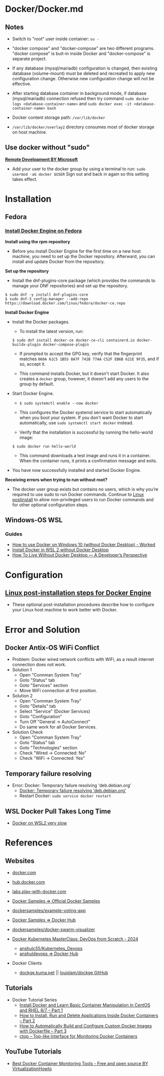 # Docker/Docker.md

## Notes

* Switch to "root" user inside container: `su -`

* "docker compose" and "docker-compose" are two different programs. "docker compose" is buit-in inside Docker and "docker-compose" is separate project.

* If any database (mysql/mariadb) configuration is changed, then existing database (volume-mount) must be deleted and recreated to apply new configuration change. Otherwise new configuration change will not be effective.

* After starting database container in background mode, if database (mysql/mariadb) connection refused then try command `sudo docker logs <database-container-name>` and `sudo docker exec -it <database-container-name> bash`

* Docker content storage path: `/var/lib/docker`

* `/var/lib/docker/overlay2` directory consumes most of docker storage on host machine.

## Use docker without "sudo"
  
**[Remote Development BY Microsoft](https://marketplace.visualstudio.com/items?itemName=ms-vscode-remote.vscode-remote-extensionpack)**

* Add your user to the docker group by using a terminal to run: `sudo usermod -aG docker $USER` Sign out and back in again so this setting takes effect.

# Installation

## Fedora

### [Install Docker Engine on Fedora](https://docs.docker.com/engine/install/fedora/)

**Install using the rpm repository**

* Before you install Docker Engine for the first time on a new host machine, you need to set up the Docker repository. Afterward, you can install and update Docker from the repository.

**Set up the repository**
  
* Install the dnf-plugins-core package (which provides the commands to manage your DNF repositories) and set up the repository.
```
$ sudo dnf -y install dnf-plugins-core
$ sudo dnf-3 config-manager --add-repo https://download.docker.com/linux/fedora/docker-ce.repo
```

**Install Docker Engine**

* Install the Docker packages.

  * To install the latest version, run:
  ```
  $ sudo dnf install docker-ce docker-ce-cli containerd.io docker-buildx-plugin docker-compose-plugin
  ```
  
  * If prompted to accept the GPG key, verify that the fingerprint matches `060A 61C5 1B55 8A7F 742B 77AA C52F EB6B 621E 9F35`, and if so, accept it.

  * This command installs Docker, but it doesn't start Docker. It also creates a `docker` group, however, it doesn't add any users to the group by default.

* Start Docker Engine.

  * `$ sudo systemctl enable --now docker`

  * This configures the Docker systemd service to start automatically when you boot your system. If you don't want Docker to start automatically, use `sudo systemctl start docker` instead.

  * Verify that the installation is successful by running the hello-world image:
  ```
  $ sudo docker run hello-world
  ```

  * This command downloads a test image and runs it in a container. When the container runs, it prints a confirmation message and exits.

* You have now successfully installed and started Docker Engine.

**Receiving errors when trying to run without root?**

* The docker user group exists but contains no users, which is why you’re required to use sudo to run Docker commands. Continue to [Linux postinstall](https://docs.docker.com/engine/install/linux-postinstall/) to allow non-privileged users to run Docker commands and for other optional configuration steps.

## Windows-OS WSL

### Guides
* [How to use Docker on Windows 10 (without Docker Desktop) - Worked](https://medium.com/@pawelmarcinkiewicz/how-to-use-docker-on-windows-10-without-docker-desktop-548b39738268)
* [Install Docker in WSL 2 without Docker Desktop](https://nickjanetakis.com/blog/install-docker-in-wsl-2-without-docker-desktop)
* [How To Live Without Docker Desktop — A Developer’s Perspective](https://www.objectivity.co.uk/blog/how-to-live-without-docker-desktop-developers-perspective/)

# Configuration

## [Linux post-installation steps for Docker Engine](https://docs.docker.com/engine/install/linux-postinstall/)

* These optional post-installation procedures describe how to configure your Linux host machine to work better with Docker.

# Error and Solution

## Docker Antix-OS WiFi Conflict

* Problem: Docker wired network conflicts with WiFi, as a result internet connection does not work.
* Solution 1
  * Open "Connman System Tray"
  * Goto "Status" tab
  * Goto "Services" section
  * Move WiFi connection at first position.
* Solution 2
  * Open "Connman System Tray"
  * Goto "Details" tab
  * Select "Service" (Docker Services)
  * Goto "Configuration"
  * Turn Off "General -> AutoConnect"
  * Do same work for all Docker Services.
* Solution Check
  * Open "Connman System Tray"
  * Goto "Status" tab
  * Goto "Technologies" section
  * Check "Wired -> Connected: No"
  * Check "WiFi -> Connected: Yes"

## Temporary failure resolving

* Error: Docker: Temporary failure resolving 'deb.debian.org'
  * [Docker: Temporary failure resolving 'deb.debian.org'](https://stackoverflow.com/questions/61567404/docker-temporary-failure-resolving-deb-debian-org)
  * Restart Docker: `sudo service docker restart`

## WSL Docker Pull Takes Long Time

* [Docker on WSL2 very slow](https://stackoverflow.com/questions/62154016/docker-on-wsl2-very-slow)

# References

## Websites

* [docker.com](https://www.docker.com/)
* [hub.docker.com](https://hub.docker.com/)

* [labs.play-with-docker.com](https://labs.play-with-docker.com/)
* [Docker Samples => Official Docker Samples](https://github.com/dockersamples)
* [dockersamples/example-voting-app](https://github.com/dockersamples/example-voting-app)
* [Docker Samples => Docker Hub](https://hub.docker.com/u/dockersamples)
* [dockersamples/docker-swarm-visualizer](https://github.com/dockersamples/docker-swarm-visualizer)

* [Docker Kubernetes MasterClass: DevOps from Scratch - 2024](https://www.udemy.com/course/kubernetes-online-training/?couponCode=ST15MT100124B)
  * [anshulc55/Kubernetes_Devops](https://github.com/anshulc55/Kubernetes_Devops)
  * [anshuldevops => Docker Hub](https://hub.docker.com/u/anshuldevops)

* Docker Clients
  * [dockge.kuma.pet](https://dockge.kuma.pet/) || [louislam/dockge GitHub](https://github.com/louislam/dockge)

## Tutorials

* Docker Tutorial Series
  * [Install Docker and Learn Basic Container Manipulation in CentOS and RHEL 8/7 – Part 1](https://www.tecmint.com/install-docker-and-learn-containers-in-centos-rhel-7-6/)
  * [How to Install, Run and Delete Applications Inside Docker Containers – Part 2](https://www.tecmint.com/install-run-and-delete-applications-inside-docker-containers/)
  * [How to Automatically Build and Configure Custom Docker Images with Dockerfile – Part 3](https://www.tecmint.com/build-and-configure-docker-container-images-with-dockerfile/)
  * [ctop – Top-like Interface for Monitoring Docker Containers](https://www.tecmint.com/ctop-monitor-docker-containers/)

## YouTube Tutorials

* [Best Docker Container Monitoring Tools - Free and open source BY VirtualizationHowto](https://www.youtube.com/watch?v=zxAmqY63eJE)
  